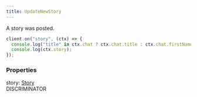 ```yaml
---
title: UpdateNewStory
---
```


A story was posted.

```ts
client.on("story", (ctx) => {
  console.log("title" in ctx.chat ? ctx.chat.title : ctx.chat.firstName, "posted a story");
  console.log(ctx.story);
});
```

### Properties

<div class="flex flex-col gap-3"><div><div class="flex gap-2"><div class="font-mono p" id="p_story" data-anchor><span class="font-bold">story</span><span class="opacity-50">:</span> <a href="/types/story"  >Story</a></div><div class="flex items-center"><div class="bg-dbt px-1.5 rounded-md select-none text-fgt text-[10px]">DISCRIMINATOR</div></div></div></div></div>


